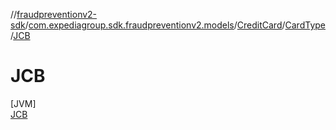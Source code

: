 //[fraudpreventionv2-sdk](../../../../../index.md)/[com.expediagroup.sdk.fraudpreventionv2.models](../../../index.md)/[CreditCard](../../index.md)/[CardType](../index.md)/[JCB](index.md)

# JCB

[JVM]\
[JCB](index.md)
